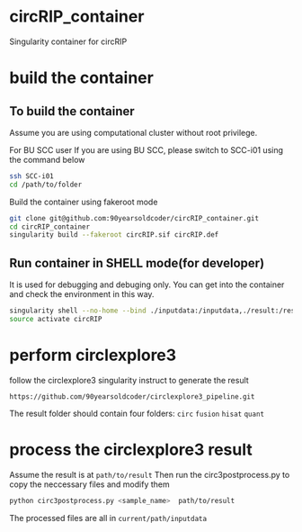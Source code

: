 # circRIP_container
Singularity container for circRIP


# build the container
## To build the container
Assume you are using computational cluster without root privilege.

For BU SCC user
    If you are using BU SCC, please switch to SCC-i01 using the command below
```bash
ssh SCC-i01
cd /path/to/folder
```

Build the container using fakeroot mode
```bash
git clone git@github.com:90yearsoldcoder/circRIP_container.git
cd circRIP_container
singularity build --fakeroot circRIP.sif circRIP.def
```

## Run container in SHELL mode(for developer)
It is used for debugging and debuging only. You can get into the container and check the environment in this way.
```bash
singularity shell --no-home --bind ./inputdata:/inputdata,./result:/result,/restricted/projectnb/casa/mtLin/reference:/reference circRIP.sif
source activate circRIP
```

# perform circlexplore3
follow the circlexplore3 singularity instruct to generate the result
```
https://github.com/90yearsoldcoder/circlexplore3_pipeline.git
```

The result folder should contain four folders: 
``` circ ``` 
``` fusion ```
``` hisat ```
``` quant ```

# process the circlexplore3 result
Assume the result is at ``` path/to/result ```
Then run the circ3postprocess.py to copy the neccessary files and modify them
```bash
python circ3postprocess.py <sample_name>  path/to/result
```
The processed files are all in ``` current/path/inputdata ```
